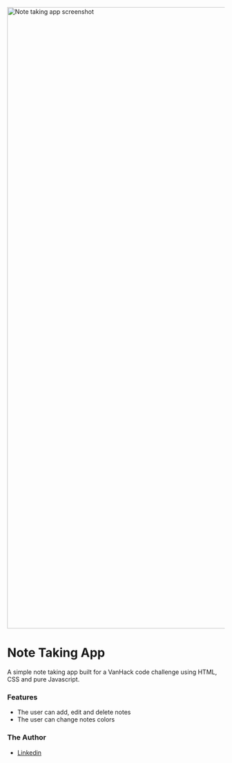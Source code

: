 <img width="1440" alt="Note taking app screenshot" src="https://user-images.githubusercontent.com/10522495/62258696-c4116a80-b3e1-11e9-8c73-8981623030b3.png">

# Note Taking App
A simple note taking app built for a VanHack code challenge using HTML, CSS and pure Javascript.

### Features

* The user can add, edit and delete notes
* The user can change notes colors

### The Author
* [Linkedin](https://www.linkedin.com/in/wilton-gomes-da-costa-júnior-76334b91/?locale=en_US)
